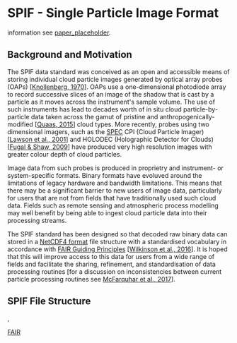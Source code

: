 
# SPIF - Single Particle Image Format

information see [paper_placeholder](https://github.com/graemenott/spif-paper).

## Background and Motivation

The SPIF data standard was conceived as an open and accessible means of storing individual cloud particle images generated by optical array probes (OAPs) \[[Knollenberg, 1970](https://doi.org/10.1175/1520-0450(1970)009<0086:TOAAAT>2.0.CO;2)\]. OAPs use a one-dimensional photodiode array to record successive slices of an image of the shadow that is cast by a particle as it moves across the instrument's sample volume. The use of such instruments has lead to decades worth of in situ cloud particle-by-particle data taken across the gamut of pristine and anthropogenically-modified \[[Quaas, 2015](https://doi.org/10.1007/s40641-015-0028-0)\] cloud types. More recently, probes using two dimensional imagers, such as the [SPEC](http://www.specinc.com) CPI (Cloud Particle Imager) \[[Lawson et al., 2001](https://agupubs.onlinelibrary.wiley.com/doi/10.1029/2000JD900789)\] and HOLODEC (Holographic Detector for Clouds) \[[Fugal & Shaw, 2009](https://amt.copernicus.org/articles/2/259/2009/)\] have produced very high resolution images with greater colour depth of cloud particles.

Image data from such probes is produced in proprietry and instrument- or system-specific formats. Binary formats have evoluved around the limitations of legacy hardware and bandwidth limitations. This means that there may be a significant barrier to new users of image data, particularly for users that are not from fields that have traditionally used such cloud data. Fields such as remote sensing and atmospheric process modelling may well benefit by being able to ingest cloud particle data into their processing streams.

The SPIF standard has been designed so that decoded raw binary data can stored in a [NetCDF4 format](https://www.unidata.ucar.edu/software/netcdf/) file structure with a standardised vocabulary in accordance with [FAIR Guiding Principles](https://www.go-fair.org/fair-principles/) \[[Wilkinson et al., 2016](https://www.nature.com/articles/sdata201618)\]. It is hoped that this will improve access to this data for users from a wide range of fields and facilitate the sharing, refinement, and standardisation of data processing routines \[for a discussion on inconsistencies between current particle processing routines see [McFarquhar et al., 2017](https://doi.org/10.1175/AMSMONOGRAPHS-D-16-0007.1)\].


## SPIF File Structure








,

[FAIR](https://doi.org/10.1038/sdata.2016.18)